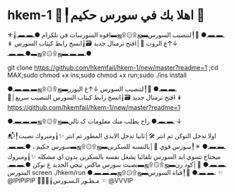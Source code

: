 # hkem-1 📮╿اهلا بك في سورس حكيم 🍃
⚜╽اقوه السورسات في تلكرام 
●ـ▬ـ▬ـ▬ஜ۩۞۩ஜ▬ـ▬ـ▬ـ●
📂╿لتنصيب السورس ↓↑ع الروت 
💭│افتح ترمنال جديد 
🗃╽انسخ رابط كيثاب السورس  ↡
●ـ▬ـ▬ـ▬ஜ۩۞۩ஜ▬ـ▬ـ▬ـ●

git clone https://github.com/hkemfail/hkem-1/new/master?readme=1 ;cd MAX;sudo chmod +x ins;sudo chmod +x run;sudo ./ins install

●ـ▬ـ▬ـ▬ஜ۩۞۩ஜ▬ـ▬ـ▬ـ●
📂╿لتنصيب السورس ↓↑ع اليوزر  
💭│افتح ترمنال جديد 
🗃╽انسخ رابط كيثاب السورس التنصيب سريع   ↡
https://github.com/hkemfail/hkem-1/new/master?readme=1

●ـ▬ـ▬ـ▬ஜ۩۞۩ஜ▬ـ▬ـ▬ـ●
راح يطلب منك معلومات ک تالي ↓

📬╿اولا تدخل التوكن ثم انتر
🛠│ثانيا تدخل الايدي المطور ثم انتر 
✨╽ومبروك نصبت سورس حكيم ،
●ـ▬ـ▬ـ▬ஜ۩۞۩ஜ▬ـ▬ـ▬ـ●
✴️╿سورس قوي
📌│بالنسبه للسكرين ميحتاج تسوي ابد السورس تلقائيا يشغل نفسه بالسكرين بدون اي مشكله
✨╽ومبروك نصبت سورس ماكس تيجي الجديد ع توكن 
●ـ▬ـ▬ـ▬ஜ۩۞۩ஜ▬ـ▬ـ▬ـ●
💭│كود رن السورس 
screen ./hkem/run
●ـ▬ـ▬ـ▬ஜ۩۞۩ஜ▬ـ▬ـ▬ـ●
📡╿قناة السورس ☜ @lPlPIPlP 
👨🏻‍✈️╽مـطـور الـسـورس ☜ 
 @VVVIP
